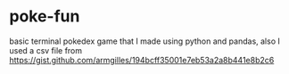 # poke-fun
basic terminal pokedex game that I made using python and pandas, also I used a csv file from https://gist.github.com/armgilles/194bcff35001e7eb53a2a8b441e8b2c6

